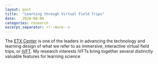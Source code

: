 ```yaml
---
layout: post
title:  "Learning through Virtual Field Trips"
date:   2020-08-06
categories: research
excerpt_separator: <!--more-->
---
```

The [ETX Center][etx-site] is one of the leaders in advancing the technology and learning design of what we refer to as immersive, interactive virtual field trips, or [iVFT][vft-site]. My research interests  iVFTs bring together several distinctly valuable features for learning science

<!--more-->



[etx-site]: https://etx.asu.edu
[vft-site]: https://vft.asu.edu
